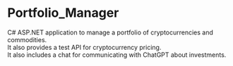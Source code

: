 # Portfolio_Manager
C# ASP.NET application to manage a portfolio of cryptocurrencies and commodities.<br>
It also provides a test API for cryptocurrency pricing. <br>
It also includes a chat for communicating with ChatGPT about investments.
